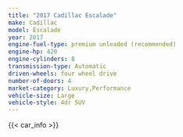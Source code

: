 ```yaml
---
title: "2017 Cadillac Escalade"
make: Cadillac
model: Escalade
year: 2017
engine-fuel-type: premium unleaded (recommended)
engine-hp: 420
engine-cylinders: 8
transmission-type: Automatic
driven-wheels: four wheel drive
number-of-doors: 4
market-category: Luxury,Performance
vehicle-size: Large
vehicle-style: 4dr SUV
---
```


{{< car_info >}}
